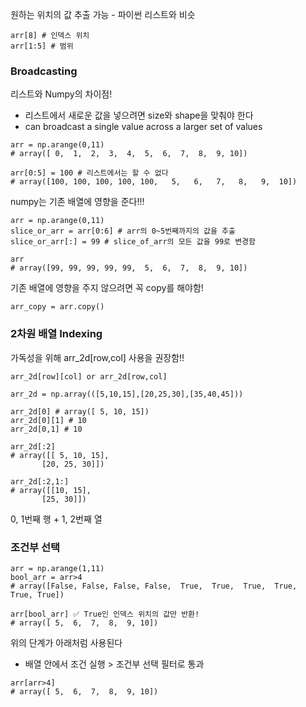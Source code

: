 원하는 위치의 값 추출 가능 - 파이썬 리스트와 비슷
```
arr[8] # 인덱스 위치
arr[1:5] # 범위
```

### Broadcasting
리스트와 Numpy의 차이점!
- 리스트에서 새로운 값을 넣으려면 size와 shape을 맞춰야 한다
- can broadcast a single value across a larger set of values
```
arr = np.arange(0,11)
# array([ 0,  1,  2,  3,  4,  5,  6,  7,  8,  9, 10])
```
```
arr[0:5] = 100 # 리스트에서는 할 수 없다
# array([100, 100, 100, 100, 100,   5,   6,   7,   8,   9,  10])
```

numpy는 기존 배열에 영향을 준다!!!
```
arr = np.arange(0,11)
slice_or_arr = arr[0:6] # arr의 0~5번째까지의 값을 추출
slice_or_arr[:] = 99 # slice_of_arr의 모든 값을 99로 변경함

arr
# array([99, 99, 99, 99, 99,  5,  6,  7,  8,  9, 10]) 
```
기존 배열에 영향을 주지 않으려면 꼭 copy를 해야함!
```
arr_copy = arr.copy()
```

### 2차원 배열 Indexing
가독성을 위해 arr_2d[row,col] 사용을 권장함!!
```
arr_2d[row][col] or arr_2d[row,col]
```

```
arr_2d = np.array(([5,10,15],[20,25,30],[35,40,45]))

arr_2d[0] # array([ 5, 10, 15])
arr_2d[0][1] # 10
arr_2d[0,1] # 10
```

```
arr_2d[:2]
# array([[ 5, 10, 15],
       [20, 25, 30]])

arr_2d[:2,1:]
# array([[10, 15],
       [25, 30]])
```
0, 1번째 행 + 1, 2번째 열

### 조건부 선택
```
arr = np.arange(1,11)
bool_arr = arr>4
# array([False, False, False, False,  True,  True,  True,  True,  True, True])

arr[bool_arr] ✅ True인 인덱스 위치의 값만 반환!
# array([ 5,  6,  7,  8,  9, 10])
```

위의 단계가 아래처럼 사용된다
- 배열 안에서 조건 실행 > 조건부 선택 필터로 통과
```
arr[arr>4]
# array([ 5,  6,  7,  8,  9, 10])
```
